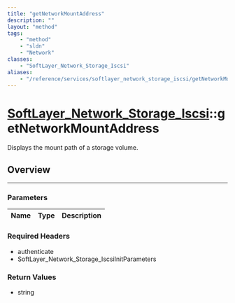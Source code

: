 ```yaml
---
title: "getNetworkMountAddress"
description: ""
layout: "method"
tags:
    - "method"
    - "sldn"
    - "Network"
classes:
    - "SoftLayer_Network_Storage_Iscsi"
aliases:
    - "/reference/services/softlayer_network_storage_iscsi/getNetworkMountAddress"
---
```

# [SoftLayer_Network_Storage_Iscsi](/reference/services/SoftLayer_Network_Storage_Iscsi)::getNetworkMountAddress


Displays the mount path of a storage volume.


## Overview 


-----

### Parameters 
|Name | Type | Description |
| --- | --- | --- |


### Required Headers
* authenticate
* SoftLayer_Network_Storage_IscsiInitParameters


### Return Values
* string




